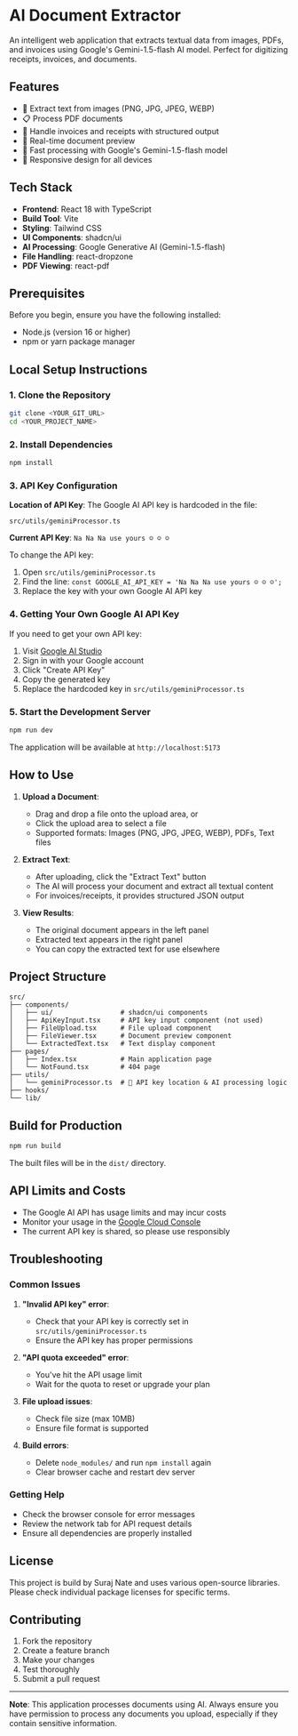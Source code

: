 
# AI Document Extractor

An intelligent web application that extracts textual data from images, PDFs, and invoices using Google's Gemini-1.5-flash AI model. Perfect for digitizing receipts, invoices, and documents.

## Features

- 📄 Extract text from images (PNG, JPG, JPEG, WEBP)
- 📋 Process PDF documents
- 🧾 Handle invoices and receipts with structured output
- 🎯 Real-time document preview
- 🚀 Fast processing with Google's Gemini-1.5-flash model
- 📱 Responsive design for all devices

## Tech Stack

- **Frontend**: React 18 with TypeScript
- **Build Tool**: Vite
- **Styling**: Tailwind CSS
- **UI Components**: shadcn/ui
- **AI Processing**: Google Generative AI (Gemini-1.5-flash)
- **File Handling**: react-dropzone
- **PDF Viewing**: react-pdf

## Prerequisites

Before you begin, ensure you have the following installed:
- Node.js (version 16 or higher)
- npm or yarn package manager

## Local Setup Instructions

### 1. Clone the Repository

```bash
git clone <YOUR_GIT_URL>
cd <YOUR_PROJECT_NAME>
```

### 2. Install Dependencies

```bash
npm install
```

### 3. API Key Configuration

**Location of API Key**: The Google AI API key is hardcoded in the file:
```
src/utils/geminiProcessor.ts
```

**Current API Key**: `Na Na Na use yours ☺ ☺ ☺`

To change the API key:
1. Open `src/utils/geminiProcessor.ts`
2. Find the line: `const GOOGLE_AI_API_KEY = 'Na Na Na use yours ☺ ☺ ☺';`
3. Replace the key with your own Google AI API key

### 4. Getting Your Own Google AI API Key

If you need to get your own API key:
1. Visit [Google AI Studio](https://makersuite.google.com/app/apikey)
2. Sign in with your Google account
3. Click "Create API Key"
4. Copy the generated key
5. Replace the hardcoded key in `src/utils/geminiProcessor.ts`

### 5. Start the Development Server

```bash
npm run dev
```

The application will be available at `http://localhost:5173`

## How to Use

1. **Upload a Document**: 
   - Drag and drop a file onto the upload area, or
   - Click the upload area to select a file
   - Supported formats: Images (PNG, JPG, JPEG, WEBP), PDFs, Text files

2. **Extract Text**:
   - After uploading, click the "Extract Text" button
   - The AI will process your document and extract all textual content
   - For invoices/receipts, it provides structured JSON output

3. **View Results**:
   - The original document appears in the left panel
   - Extracted text appears in the right panel
   - You can copy the extracted text for use elsewhere

## Project Structure

```
src/
├── components/
│   ├── ui/                 # shadcn/ui components
│   ├── ApiKeyInput.tsx     # API key input component (not used)
│   ├── FileUpload.tsx      # File upload component
│   ├── FileViewer.tsx      # Document preview component
│   └── ExtractedText.tsx   # Text display component
├── pages/
│   ├── Index.tsx           # Main application page
│   └── NotFound.tsx        # 404 page
├── utils/
│   └── geminiProcessor.ts  # 🔑 API key location & AI processing logic
├── hooks/
└── lib/
```

## Build for Production

```bash
npm run build
```

The built files will be in the `dist/` directory.


## API Limits and Costs

- The Google AI API has usage limits and may incur costs
- Monitor your usage in the [Google Cloud Console](https://console.cloud.google.com/)
- The current API key is shared, so please use responsibly

## Troubleshooting

### Common Issues

1. **"Invalid API key" error**:
   - Check that your API key is correctly set in `src/utils/geminiProcessor.ts`
   - Ensure the API key has proper permissions

2. **"API quota exceeded" error**:
   - You've hit the API usage limit
   - Wait for the quota to reset or upgrade your plan

3. **File upload issues**:
   - Check file size (max 10MB)
   - Ensure file format is supported

4. **Build errors**:
   - Delete `node_modules/` and run `npm install` again
   - Clear browser cache and restart dev server

### Getting Help

- Check the browser console for error messages
- Review the network tab for API request details
- Ensure all dependencies are properly installed

## License

This project is build by Suraj Nate and uses various open-source libraries. Please check individual package licenses for specific terms.

## Contributing

1. Fork the repository
2. Create a feature branch
3. Make your changes
4. Test thoroughly
5. Submit a pull request

---

**Note**: This application processes documents using AI. Always ensure you have permission to process any documents you upload, especially if they contain sensitive information.
